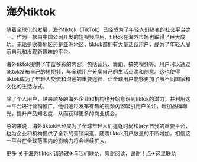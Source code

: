 # 海外tiktok

随着全球化的发展，海外tiktok（TikTok）已经成为了年轻人们热衷的社交平台之一。作为一款由中国公司开发的短视频应用，tiktok在海外市场也取得了巨大成功。无论是欧美地区还是亚洲地区，tiktok都拥有大量活跃用户，成为了年轻人展示自我和发现新趣味的平台。

海外tiktok提供了丰富多彩的内容，包括音乐、舞蹈、搞笑视频等。用户可以通过tiktok发布自己的短视频，与全球用户分享自己的生活点滴和创意。这也使得tiktok成为了年轻人交流和沟通的重要途径，让全球用户能够更加了解不同国家和文化的生活方式。

除了个人用户，越来越多的海外企业和机构也开始意识到tiktok的潜力，并利用这一平台进行营销推广。他们通过发布有趣的视频内容吸引用户关注，增加品牌曝光，提升产品知名度，从而获得更多的商业机会。

总的来说，海外tiktok已经成为了全球年轻人们追逐时尚和展示自我的重要平台，也为企业和机构提供了全新的营销渠道。随着tiktok用户数量的不断增加，相信这一平台在全球范围内的影响力将会继续扩大。

更多 关于海外tiktok 请通过✈与我们联系，感谢阅读，谢谢！[点✈这里联系](https://ss.k02.cc)